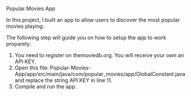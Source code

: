 Popular Movies App

In this project, I built an app to allow users to discover the most popular movies playing.

The following step will guide you on how to setup the app to work proparely:

1. You need to register on themoviedb.org. You will receive your own an API KEY.
3. Open this file: Popular-Movies-App/app/src/main/java/com/popular_movies/app/GlobalConstant.java and replace the string API KEY in line 11.
3. Compile and run the app.
